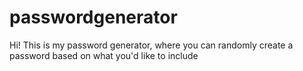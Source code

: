 # passwordgenerator
Hi! This is my password generator, where you can randomly create a password based on what you'd like to include
